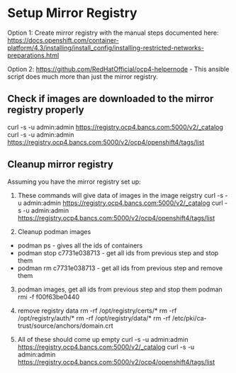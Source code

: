 # Setup Mirror Registry

Option 1: Create mirror registry with the manual steps documented here: https://docs.openshift.com/container-platform/4.3/installing/install_config/installing-restricted-networks-preparations.html

Option 2: https://github.com/RedHatOfficial/ocp4-helpernode - This ansible script does much more than just the mirror registry.

## Check if images are downloaded to the mirror registry properly
curl -s -u admin:admin https://registry.ocp4.bancs.com:5000/v2/_catalog
curl -s -u admin:admin https://registry.ocp4.bancs.com:5000/v2/ocp4/openshift4/tags/list

## Cleanup mirror registry
Assuming you have the mirror registry set up:

1) These commands will give data of images in the image reigstry
curl -s -u admin:admin https://registry.ocp4.bancs.com:5000/v2/_catalog
curl -s -u admin:admin https://registry.ocp4.bancs.com:5000/v2/ocp4/openshift4/tags/list

2) Cleanup podman images
- podman ps - gives all the ids of containers
- podman stop c7731e038713 - get all ids from previous step and stop them
- podman rm c7731e038713 - get all ids from previous step and remove them

3) podman images, get all ids from previous step and stop them
podman rmi -f f00f63be0440

4) remove registry data
rm -rf /opt/registry/certs/*
rm -rf /opt/registry/auth/*
rm -rf /opt/registry/data/*
rm -rf /etc/pki/ca-trust/source/anchors/domain.crt

5) All of these should come up empty
curl -s -u admin:admin https://registry.ocp4.bancs.com:5000/v2/_catalog
curl -s -u admin:admin https://registry.ocp4.bancs.com:5000/v2/ocp4/openshift4/tags/list